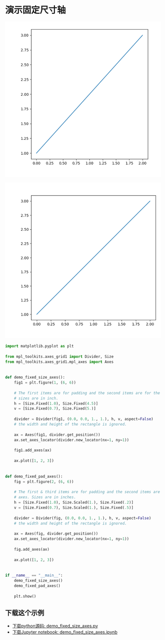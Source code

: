 # 演示固定尺寸轴

![演示固定尺寸轴](/static/images/gallery/sphx_glr_demo_fixed_size_axes_001.png)

![演示固定尺寸轴2](/static/images/gallery/sphx_glr_demo_fixed_size_axes_002.png)

```python
import matplotlib.pyplot as plt

from mpl_toolkits.axes_grid1 import Divider, Size
from mpl_toolkits.axes_grid1.mpl_axes import Axes


def demo_fixed_size_axes():
    fig1 = plt.figure(1, (6, 6))

    # The first items are for padding and the second items are for the axes.
    # sizes are in inch.
    h = [Size.Fixed(1.0), Size.Fixed(4.5)]
    v = [Size.Fixed(0.7), Size.Fixed(5.)]

    divider = Divider(fig1, (0.0, 0.0, 1., 1.), h, v, aspect=False)
    # the width and height of the rectangle is ignored.

    ax = Axes(fig1, divider.get_position())
    ax.set_axes_locator(divider.new_locator(nx=1, ny=1))

    fig1.add_axes(ax)

    ax.plot([1, 2, 3])


def demo_fixed_pad_axes():
    fig = plt.figure(2, (6, 6))

    # The first & third items are for padding and the second items are for the
    # axes. Sizes are in inches.
    h = [Size.Fixed(1.0), Size.Scaled(1.), Size.Fixed(.2)]
    v = [Size.Fixed(0.7), Size.Scaled(1.), Size.Fixed(.5)]

    divider = Divider(fig, (0.0, 0.0, 1., 1.), h, v, aspect=False)
    # the width and height of the rectangle is ignored.

    ax = Axes(fig, divider.get_position())
    ax.set_axes_locator(divider.new_locator(nx=1, ny=1))

    fig.add_axes(ax)

    ax.plot([1, 2, 3])


if __name__ == "__main__":
    demo_fixed_size_axes()
    demo_fixed_pad_axes()

    plt.show()
```

## 下载这个示例
            
- [下载python源码: demo_fixed_size_axes.py](https://matplotlib.org/_downloads/demo_fixed_size_axes.py)
- [下载Jupyter notebook: demo_fixed_size_axes.ipynb](https://matplotlib.org/_downloads/demo_fixed_size_axes.ipynb)